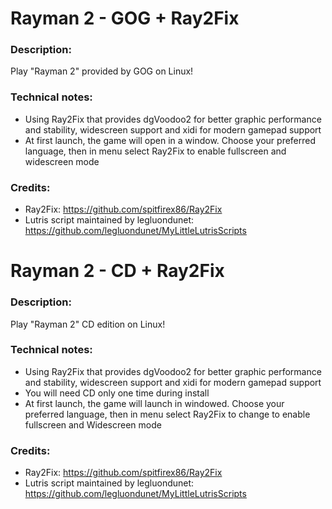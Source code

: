 # Rayman 2 - GOG + Ray2Fix
### Description:
Play "Rayman 2" provided by GOG on Linux!
### Technical notes:
- Using Ray2Fix that provides dgVoodoo2 for better graphic performance and stability, widescreen support and xidi for modern gamepad support
- At first launch, the game will open in a window. Choose your preferred language, then in menu select Ray2Fix to enable fullscreen and widescreen mode
### Credits:
- Ray2Fix: https://github.com/spitfirex86/Ray2Fix
- Lutris script maintained by legluondunet: https://github.com/legluondunet/MyLittleLutrisScripts

# Rayman 2 - CD + Ray2Fix
### Description:
Play "Rayman 2" CD edition on Linux!
### Technical notes:
- Using Ray2Fix that provides dgVoodoo2 for better graphic performance and stability, widescreen support and xidi for modern gamepad support
- You will need CD only one time during install
- At first launch, the game will launch in windowed. Choose your preferred language, then in menu select Ray2Fix to change to enable fullscreen and Widescreen mode
### Credits:
- Ray2Fix: https://github.com/spitfirex86/Ray2Fix
- Lutris script maintained by legluondunet: https://github.com/legluondunet/MyLittleLutrisScripts
